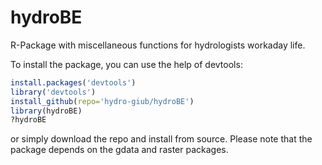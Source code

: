 # hydroBE
R-Package with miscellaneous functions for hydrologists workaday life.

To install the package, you can use the help of devtools:

```r
install.packages('devtools')
library('devtools')
install_github(repo='hydro-giub/hydroBE')
library(hydroBE)
?hydroBE
```

or simply download the repo and install from source. Please note that the package depends on the gdata and raster packages.